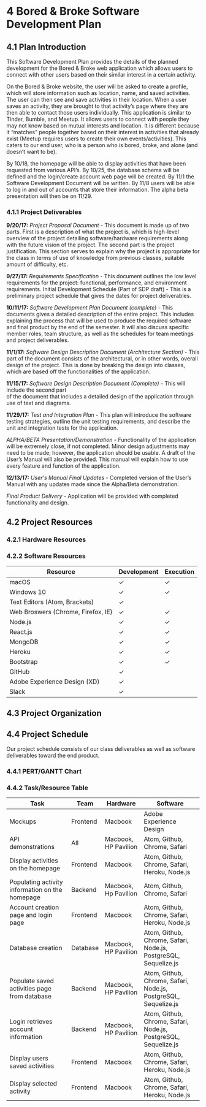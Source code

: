 # 4 Bored & Broke Software Development Plan
## 4.1 Plan Introduction

This Software Development Plan provides the details of the planned development for the Bored & Broke web application which allows users to connect with other users based on their similar interest in a certain activity.     

On the Bored & Broke website, the user will be asked to create a profile, which will store information such as location, name, and saved activities. The user can then see and save activities in their location. When a user saves an activity, they are brought to that activity’s page where they are then able to contact those users individually. This application is similar to Tinder, Bumble, and Meetup. It allows users to connect with people they may not know based on mutual interests and location. It is different because it “matches” people together based on their interest in activities that already exist (Meetup requires users to create their own events/activities). This caters to our end user, who is a person who is bored, broke, and alone (and doesn’t want to be).        

By 10/18, the homepage will be able to display activities that have been requested from various API’s. By 10/25, the database schema will be defined and the login/create account web page will be created. By 11/1 the Software Development Document will be written. By 11/8 users will be able to log in and out of accounts that store their information. The alpha beta presentation will then be on 11/29.

### 4.1.1 Project Deliverables

**9/20/17:**
_Project Proposal Document_ - This document is made up of two parts. First is a description of what the project is, which is high-level overview of the project detailing software/hardware requirements along with the future vision of the project. The second part is the project justification.  This section serves to explain why the project is appropriate for the class in terms of use of knowledge from previous classes, suitable amount of difficulty, etc.

**9/27/17:**
_Requirements Specification_ - This document outlines the low level requirements for the 	project: functional, performance, and environment requirements.
Initial Development Schedule (Part of SDP draft) - This is a preliminary project
schedule that gives the dates for project deliverables.

**10/11/17:**
_Software Development Plan Document (complete)_ - This documents gives a detailed
description of the entire project. This includes explaining the process that will be used
to produce the required software and final product by the end of the semester.  It will
also discuss specific member roles, team structure, as well as the schedules for team
meetings and project deliverables.

**11/1/17:**
_Software Design Description Document (Architecture Section)_ - This part of the
document consists of the architectural, or in other words, overall design of the project.
This is done by breaking the design into classes, which are based off the
functionalities of the application.

**11/15/17:**
_Software Design Description Document (Complete)_ - This will include the second part 	
of the document that includes a detailed design of the application through use of text
and diagrams.

**11/29/17:**
_Test and Integration Plan_ - This plan will introduce the software testing strategies, outline the unit testing requirements, and describe the unit and integration tests for the application.

_ALPHA/BETA Presentation/Demonstration_ - Functionality of the application will be
extremely close, if not completed.  Minor design adjustments may need to be made;
however, the application should be usable. A draft of the User’s Manual will also be
provided.  This manual will explain how to use every feature and function of the
application.

**12/13/17:**
_User's Manual Final Updates_ - Completed version of the User’s Manual with any updates made since the Alpha/Beta demonstration.

_Final Product Delivery_ - Application will be provided with completed functionality and design.

## 4.2 Project Resources
### 4.2.1 Hardware Resources
### 4.2.2 Software Resources
  Resource                                 | Development   | Execution
  ---------------------------------------- | ------------- | ---------
  macOS                                    | ✓             | ✓
  Windows 10                               | ✓             | ✓
  Text Editors (Atom, Brackets)            | ✓             |  
  Web Broswers (Chrome, Firefox, IE)       | ✓             | ✓
  Node.js                                  | ✓             | ✓
  React.js                                 | ✓             | ✓
  MongoDB                                  | ✓             | ✓
  Heroku                                   | ✓             | ✓
  Bootstrap                                | ✓             | ✓
  GitHub                                   | ✓             |
  Adobe Experience Design (XD)             | ✓             |
  Slack                                    | ✓             |
## 4.3 Project Organization
## 4.4 Project Schedule
Our project schedule consists of our class deliverables as well as software deliverables toward the end product.
### 4.4.1 PERT/GANTT Chart
### 4.4.2 Task/Resource Table

Task     | Team | Hardware | Software
------------------ |-------------|-----------| -------------
Mockups  | Frontend | Macbook | Adobe Experience Design
API demonstrations | All | Macbook, HP Pavilion | Atom, Github, Chrome, Safari
Display activities on the homepage | Frontend | Macbook | Atom, Github, Chrome, Safari, Heroku, Node.js
Populating activity information on the homepage | Backend | Macbook, Hp Pavilion | Atom, Github, Chrome, Safari
Account creation page and login page | Frontend | Macbook | Atom, Github, Chrome, Safari, Heroku, Node.js
Database creation | Database | Macbook, HP Pavilion | Atom, Github, Chrome, Safari, Node.js, PostgreSQL, Sequelize.js
Populate saved activities page from database| Backend| Macbook, HP Pavilion | Atom, Github, Chrome, Safari, Node.js, PostgreSQL, Sequelize.js
Login retrieves account information | Backend | Macbook, HP Pavilion | Atom, Github, Chrome, Safari, Node.js, PostgreSQL, Sequelize.js
Display users saved activities  | Frontend | Macbook | Atom, Github, Chrome, Safari, Heroku, Node.js
Display selected activity  | Frontend | Macbook | Atom, Github, Chrome, Safari, Heroku, Node.js
